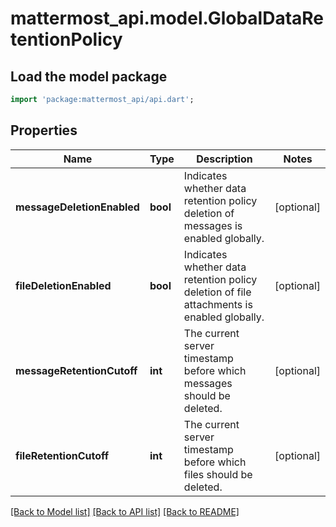 # mattermost_api.model.GlobalDataRetentionPolicy

## Load the model package
```dart
import 'package:mattermost_api/api.dart';
```

## Properties
Name | Type | Description | Notes
------------ | ------------- | ------------- | -------------
**messageDeletionEnabled** | **bool** | Indicates whether data retention policy deletion of messages is enabled globally. | [optional] 
**fileDeletionEnabled** | **bool** | Indicates whether data retention policy deletion of file attachments is enabled globally. | [optional] 
**messageRetentionCutoff** | **int** | The current server timestamp before which messages should be deleted. | [optional] 
**fileRetentionCutoff** | **int** | The current server timestamp before which files should be deleted. | [optional] 

[[Back to Model list]](../README.md#documentation-for-models) [[Back to API list]](../README.md#documentation-for-api-endpoints) [[Back to README]](../README.md)


